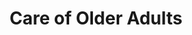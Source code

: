 ---
layout: more
permalink: "/modules/person-centered-care/older-adult/"
title: Care of Older Adults
id: older-adult

sections:
  - section:

    - part: half
      title: Physical Changes
      text: As we age, our body changes.
      spacer: ""
      sub-title: Take Action
      text-2: Hover over each part of the image to discover the physical changes.

    - part: half
      storyline: HH_grandparents

  
  - section:

    - part: half
      title: Aging In Place
      text: Aging is associated with increased risk of chronic diseases and with functional decline, which can affect a person’s ability to perform ADLs and IADLs. Support older adults to age in place involves keeping the older adult independent, healthy, and ablate manage chronic conditions in their home environment.

    - part: half
      spacer: ""
      youtube: https://www.youtube.com/embed/6B84HfTzdA4


  - section:

    - part: full
      title: Prevent Complications & Delay Decline
      text: "Home Health nurses can support frail elderly by:"

    - part: full
      posters-three:
        - Regularly assessing and communicating with the health care team: modules/pcc/topic/older-adult/ipad.jpg
        - Educating the older adult and caregivers: modules/pcc/topic/older-adult/care.jpg
        - Addressing strengths and physical abilities, and reinforcing health behaviours: modules/pcc/topic/older-adult/excercise.jpg

  - section:

    - part: full
      title: The 3 D's
      text: "Dementia, depression and delirium can significantly impact an older adult."

    - part: full
      sub-title: Take Action
      text: "Please watch the two videos on the 3 D's:"

    - part: half
      youtube: https://www.youtube.com/embed/jhSFA_ib48U

    - part: half
      youtube: https://www.youtube.com/embed/h-lsyKBzuZo


  - section: 
    - part: full
      text: "Drag and drop the symptoms to the corresponding indicator."
      spacer: ""

    - part: full
      quiz-matching:
        - category: [Depression, modules/pcc/topic/older-adult/depression.jpg]
        - category: [Delirium, modules/pcc/topic/older-adult/delirium.jpg]
        - category: [Dementia, modules/pcc/topic/older-adult/dementia.jpg]

        - Delirium: 'Sudden Onset'
        - Depression: 'Loss of interest in activities'
        - Delirium: 'Medical Emergency'
        - Dementia: 'Wandering'
        - Dementia: 'Memory disturbances'
        - Depression: 'Hopelessness'

---